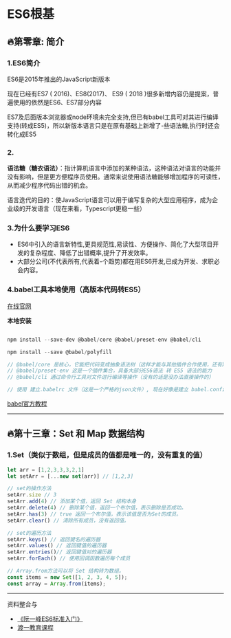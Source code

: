 # ES6根基

## 🔥第零章: 简介

### 1.ES6简介

ES6是2015年推出的JavaScript新版本

现在已经有ES7 ( 2016)、ES8(2017)、 ES9 ( 2018 )很多新增内容仍是提案，普遍使用的依然是ES6、ES7部分内容

ES7及后面版本浏览器或node环境未完全支持,但已有babel工具可对其进行编译支持(转成ES5)，所以新版本语言只是在原有基础上新增了-些语法糖,执行时还会转化成ES5

### 2.

**语法糖（糖衣语法）**：指计算机语言中添加的某种语法，这种语法对语言的功能并没有影响，但是更方便程序员使用。通常来说使用语法糖能够增加程序的可读性，从而减少程序代码出错的机会。

语言迭代的目的：使JavaScript语言可以用于编写复杂的大型应用程序，成为企业级的开发语言（现在来看，Typescript更稳一些）

### 3.为什么要学习ES6

- ES6中引入的语言新特性,更具规范性,易读性、方便操作、简化了大型项目开发的复杂程度、降低了出错概率,提升了开发效率。
- 大部分公司(不代表所有,代表着-个趋势)都在用ES6开发,已成为开发、求职必会内容。

### 4.babel工具本地使用（高版本代码转ES5）

[在线官网](https://www.babeljs.cn/)

**本地安装**

```js

npm install --save-dev @babel/core @babel/preset-env @babel/cli

npm install --save @babel/polyfill

// @babel/core 是核心，它能把代码变成抽象语法树（这样才能与其他插件合作使用，还有降级等）
// @babel/preset-env 这是一个插件集合，具备大部分ES6语法 转 ES5 语法的能力
// @babel/cli 通过命令行工具对文件进行编译等操作（没有的话是没办法直接操作的）

// 使用 建立.babelrc 文件（这是一个严格的json文件）, 现在好像是建立 babel.config.js 文件，更多看官方教程吧!!!

```

[babel官方教程](https://www.babeljs.cn/docs/usage)


---

## 🔥第十三章：Set 和 Map 数据结构

### 1.Set（类似于数组，但是成员的值都是唯一的，没有重复的值）

```js
let arr = [1,2,3,3,3,2,1]
let setArr = [...new set(arr)] // [1,2,3]

// set的操作方法
setArr.size // 3
setArr.add(4) // 添加某个值，返回 Set 结构本身
setArr.delete(4) // 删除某个值，返回一个布尔值，表示删除是否成功。
setArr.has(3) // true 返回一个布尔值，表示该值是否为Set的成员。
setArr.clear() // 清除所有成员，没有返回值。

// set的遍历方法
setArr.keys() // 返回键名的遍历器
setArr.values() // 返回键值的遍历器
setArr.entries()// 返回键值对的遍历器
setArr.forEach() // 使用回调函数遍历每个成员

// Array.from方法可以将 Set 结构转为数组。
const items = new Set([1, 2, 3, 4, 5]);
const array = Array.from(items);
```

---

资料整合与

- [《阮一峰ES6标准入门》](http://es6.ruanyifeng.com/)
- [渡一教育课程](https://ke.qq.com/course/272944)